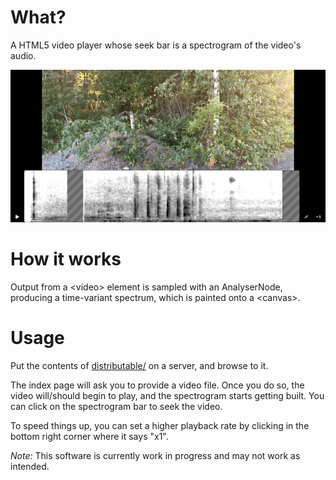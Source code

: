 # What?
A HTML5 video player whose seek bar is a spectrogram of the video's audio.

![](images/screenshots/beta-1.png)

# How it works
Output from a \<video\> element is sampled with an AnalyserNode, producing a time-variant spectrum, which is painted onto a \<canvas>.

# Usage
Put the contents of [distributable/](./distributable/) on a server, and browse to it.

The index page will ask you to provide a video file. Once you do so, the video will/should begin to play, and the spectrogram starts getting built. You can click on the spectrogram bar to seek the video.

To speed things up, you can set a higher playback rate by clicking in the bottom right corner where it says "x1".

*Note:* This software is currently work in progress and may not work as intended.
